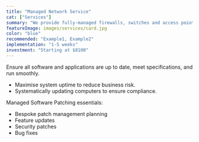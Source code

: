 ```yaml
---
title: "Managed Network Service"
cat: ["Services"]
summary: "We provide fully-managed firewalls, switches and access points at fixed and affordable rates. If you have any issues, we fix it for you.From $190 per access point per year"
featureImage: images/services/card.jpg
color: "blue"
recommended: "Example1, Example2"
implementation: "1-5 weeks"
investment: "Starting at $8100"
---
```


Ensure all software and applications are up to date, meet specifications, and run smoothly.
- Maximise system uptime to reduce business risk.
- Systematically updating computers to ensure compliance.
 
Managed Software Patching essentials: 
- Bespoke patch management planning
- Feature updates
- Security patches
- Bug fixes
